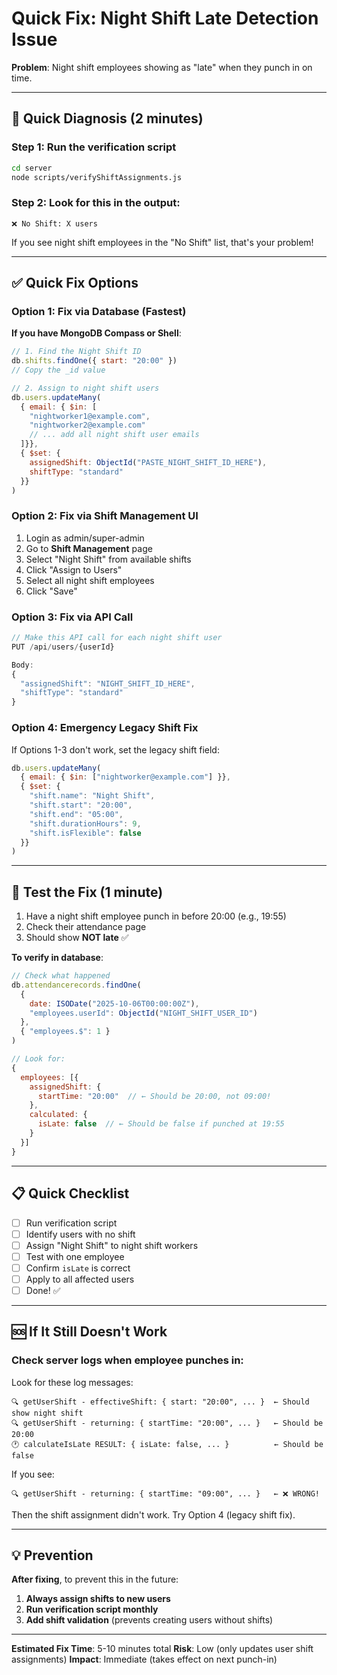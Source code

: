 # Quick Fix: Night Shift Late Detection Issue

**Problem**: Night shift employees showing as "late" when they punch in on time.

---

## 🚀 Quick Diagnosis (2 minutes)

### Step 1: Run the verification script
```bash
cd server
node scripts/verifyShiftAssignments.js
```

### Step 2: Look for this in the output:
```
❌ No Shift: X users
```

If you see night shift employees in the "No Shift" list, that's your problem!

---

## ✅ Quick Fix Options

### Option 1: Fix via Database (Fastest)

**If you have MongoDB Compass or Shell**:

```javascript
// 1. Find the Night Shift ID
db.shifts.findOne({ start: "20:00" })
// Copy the _id value

// 2. Assign to night shift users
db.users.updateMany(
  { email: { $in: [
    "nightworker1@example.com",
    "nightworker2@example.com"
    // ... add all night shift user emails
  ]}},
  { $set: {
    assignedShift: ObjectId("PASTE_NIGHT_SHIFT_ID_HERE"),
    shiftType: "standard"
  }}
)
```

### Option 2: Fix via Shift Management UI

1. Login as admin/super-admin
2. Go to **Shift Management** page
3. Select "Night Shift" from available shifts
4. Click "Assign to Users"
5. Select all night shift employees
6. Click "Save"

### Option 3: Fix via API Call

```javascript
// Make this API call for each night shift user
PUT /api/users/{userId}

Body:
{
  "assignedShift": "NIGHT_SHIFT_ID_HERE",
  "shiftType": "standard"
}
```

### Option 4: Emergency Legacy Shift Fix

If Options 1-3 don't work, set the legacy shift field:

```javascript
db.users.updateMany(
  { email: { $in: ["nightworker@example.com"] }},
  { $set: {
    "shift.name": "Night Shift",
    "shift.start": "20:00",
    "shift.end": "05:00",
    "shift.durationHours": 9,
    "shift.isFlexible": false
  }}
)
```

---

## 🧪 Test the Fix (1 minute)

1. Have a night shift employee punch in before 20:00 (e.g., 19:55)
2. Check their attendance page
3. Should show **NOT late** ✅

**To verify in database**:
```javascript
// Check what happened
db.attendancerecords.findOne(
  {
    date: ISODate("2025-10-06T00:00:00Z"),
    "employees.userId": ObjectId("NIGHT_SHIFT_USER_ID")
  },
  { "employees.$": 1 }
)

// Look for:
{
  employees: [{
    assignedShift: {
      startTime: "20:00"  // ← Should be 20:00, not 09:00!
    },
    calculated: {
      isLate: false  // ← Should be false if punched at 19:55
    }
  }]
}
```

---

## 📋 Quick Checklist

- [ ] Run verification script
- [ ] Identify users with no shift
- [ ] Assign "Night Shift" to night shift workers
- [ ] Test with one employee
- [ ] Confirm `isLate` is correct
- [ ] Apply to all affected users
- [ ] Done! ✅

---

## 🆘 If It Still Doesn't Work

### Check server logs when employee punches in:

Look for these log messages:
```
🔍 getUserShift - effectiveShift: { start: "20:00", ... }  ← Should show night shift
🔍 getUserShift - returning: { startTime: "20:00", ... }   ← Should be 20:00
🕐 calculateIsLate RESULT: { isLate: false, ... }          ← Should be false
```

If you see:
```
🔍 getUserShift - returning: { startTime: "09:00", ... }   ← ❌ WRONG!
```

Then the shift assignment didn't work. Try Option 4 (legacy shift fix).

---

## 💡 Prevention

**After fixing**, to prevent this in the future:

1. **Always assign shifts to new users**
2. **Run verification script monthly**
3. **Add shift validation** (prevents creating users without shifts)

---

**Estimated Fix Time**: 5-10 minutes total
**Risk**: Low (only updates user shift assignments)
**Impact**: Immediate (takes effect on next punch-in)
